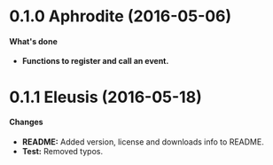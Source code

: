 <a name="0.1.0"></a>
# 0.1.0 Aphrodite (2016-05-06)
#### What's done

* **Functions to register and call an event.**

<a name="0.1.1"></a>
# 0.1.1 Eleusis (2016-05-18)
#### Changes

* **README:** Added version, license and downloads info to README.
* **Test:** Removed typos.